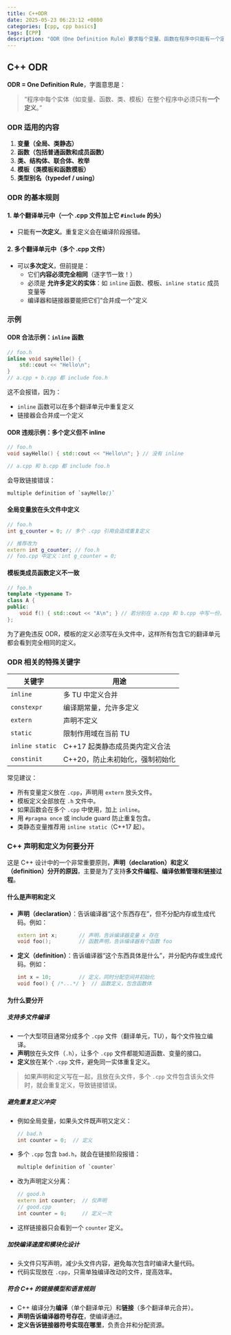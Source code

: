 ```yaml
---
title: C++ODR
date: 2025-05-23 06:23:12 +0800
categories: [cpp, cpp basics]
tags: [CPP]
description: "ODR（One Definition Rule）要求每个变量、函数在程序中只能有一个定义，避免链接错误。"
---
```

## C++ ODR

**ODR = One Definition Rule**，字面意思是：

> “程序中每个实体（如变量、函数、类、模板）在整个程序中必须只有**一个定义**。”

### ODR 适用的内容

1. **变量（全局、类静态）**
2. **函数（包括普通函数和成员函数）**
3. **类、结构体、联合体、枚举**
4. **模板（类模板和函数模板）**
5. **类型别名（typedef / using）**

### ODR 的基本规则

#### 1. 单个翻译单元中（一个 .cpp 文件加上它 `#include` 的头）

- 只能有**一次定义**。重复定义会在编译阶段报错。

#### 2. 多个翻译单元中（多个 .cpp 文件）

- 可以**多次定义**，但前提是：
  - 它们**内容必须完全相同**（逐字节一致！）
  - 必须是 **允许多定义的实体**：如 `inline` 函数、模板、`inline static` 成员变量等
  - 编译器和链接器要能把它们“合并成一个”定义

### 示例

#### ODR 合法示例：`inline` 函数

```cpp
// foo.h
inline void sayHello() {
    std::cout << "Hello\n";
}
// a.cpp + b.cpp 都 include foo.h
```

这不会报错，因为：

- `inline` 函数可以在多个翻译单元中重复定义
- 链接器会合并成一个定义

#### ODR 违规示例：多个定义但不 inline

```cpp
// foo.h
void sayHello() { std::cout << "Hello\n"; } // 没有 inline
```

```cpp
// a.cpp 和 b.cpp 都 include foo.h
```

会导致链接错误：

```scss
multiple definition of `sayHello()`
```

#### 全局变量放在头文件中定义

```cpp
// foo.h
int g_counter = 0; // 多个 .cpp 引用会造成重复定义
```

```cpp
// 推荐改为
extern int g_counter; // foo.h
// foo.cpp 中定义：int g_counter = 0;
```

#### 模板类成员函数定义不一致

```cpp
// foo.h
template <typename T>
class A {
public:
    void f() { std::cout << "A\n"; } // 若分别在 a.cpp 和 b.cpp 中写一份，且不一样，就违反 ODR
};
```

为了避免违反 ODR，模板的定义必须写在头文件中，这样所有包含它的翻译单元都会看到完全相同的定义。

### ODR 相关的特殊关键字

| 关键字          | 用途                            |
| --------------- | ------------------------------- |
| `inline`        | 多 TU 中定义合并                |
| `constexpr`     | 编译期常量，允许多定义          |
| `extern`        | 声明不定义                      |
| `static`        | 限制作用域在当前 TU             |
| `inline static` | C++17 起类静态成员类内定义合法  |
| `constinit`     | C++20，防止未初始化，强制初始化 |

常见建议：

- 所有变量定义放在 `.cpp`，声明用 `extern` 放头文件。
- 模板定义全部放在 `.h` 文件中。
- 如果函数会在多个 `.cpp` 中使用，加上 `inline`。
- 用 `#pragma once` 或 include guard 防止重复包含。
- 类静态变量推荐用 `inline static`（C++17 起）。

### C++ 声明和定义为何要分开

这是 C++ 设计中的一个非常重要原则，**声明（declaration）和定义（definition）分开的原因**，主要是为了支持**多文件编程、编译依赖管理和链接过程**。

#### 什么是声明和定义

- **声明（declaration）**：告诉编译器“这个东西存在”，但不分配内存或生成代码。例如：

  ```cpp
  extern int x;       // 声明，告诉编译器变量 x 存在
  void foo();         // 函数声明，告诉编译器有个函数 foo
  ```

- **定义（definition）**：告诉编译器“这个东西具体是什么”，并分配内存或生成代码。例如：

  ```cpp
  int x = 10;         // 定义，同时分配空间并初始化
  void foo() { /*...*/ }  // 函数定义，包含函数体
  ```

#### 为什么要分开

##### 支持多文件编译

- 一个大型项目通常分成多个 `.cpp` 文件（翻译单元，TU），每个文件独立编译。
- **声明**放在头文件（`.h`），让多个 `.cpp` 文件都能知道函数、变量的接口。
- **定义**放在某个 `.cpp` 文件，避免同一实体重复定义。

> 如果声明和定义写在一起，且放在头文件，多个 `.cpp` 文件包含该头文件时，就会重复定义，导致链接错误。

##### 避免重复定义冲突

- 例如全局变量，如果头文件既声明又定义：

  ```cpp
  // bad.h
  int counter = 0;  // 定义
  ```

- 多个 `.cpp` 包含 `bad.h`，就会在链接阶段报错：

  ```scss
  multiple definition of `counter`
  ```

- 改为声明定义分离：

  ```cpp
  // good.h
  extern int counter;  // 仅声明
  // good.cpp
  int counter = 0;     // 定义一次
  ```

- 这样链接器只会看到一个 `counter` 定义。

##### 加快编译速度和模块化设计

- 头文件只写声明，减少头文件内容，避免每次包含时编译大量代码。
- 代码实现放在 `.cpp`，只需单独编译改动的文件，提高效率。

##### 符合 C++ 的链接模型和语言规则

- C++ 编译分为**编译**（单个翻译单元）和**链接**（多个翻译单元合并）。
- **声明告诉编译器符号存在**，使编译通过。
- **定义告诉链接器符号实现在哪里**，负责合并和分配资源。
